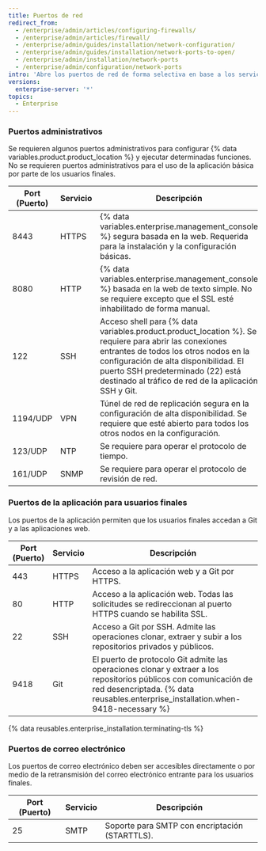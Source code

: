 ```yaml
---
title: Puertos de red
redirect_from:
  - /enterprise/admin/articles/configuring-firewalls/
  - /enterprise/admin/articles/firewall/
  - /enterprise/admin/guides/installation/network-configuration/
  - /enterprise/admin/guides/installation/network-ports-to-open/
  - /enterprise/admin/installation/network-ports
  - /enterprise/admin/configuration/network-ports
intro: 'Abre los puertos de red de forma selectiva en base a los servicios de red que necesitas exponer a los administradores, usuarios finales y apoyo de correo electrónico.'
versions:
  enterprise-server: '*'
topics:
  - Enterprise
---
```


### Puertos administrativos

Se requieren algunos puertos administrativos para configurar {% data variables.product.product_location %} y ejecutar determinadas funciones. No se requieren puertos administrativos para el uso de la aplicación básica por parte de los usuarios finales.

| Port (Puerto) | Servicio | Descripción                                                                                                                                                                                                                                                                          |
| ------------- | -------- | ------------------------------------------------------------------------------------------------------------------------------------------------------------------------------------------------------------------------------------------------------------------------------------ |
| 8443          | HTTPS    | {% data variables.enterprise.management_console %} segura basada en la web. Requerida para la instalación y la configuración básicas.                                                                                                                                                |
| 8080          | HTTP     | {% data variables.enterprise.management_console %} basada en la web de texto simple. No se requiere excepto que el SSL esté inhabilitado de forma manual.                                                                                                                            |
| 122           | SSH      | Acceso shell para {% data variables.product.product_location %}. Se requiere para abrir las conexiones entrantes de todos los otros nodos en la configuración de alta disponibilidad. El puerto SSH predeterminado (22) está destinado al tráfico de red de la aplicación SSH y Git. |
| 1194/UDP      | VPN      | Túnel de red de replicación segura en la configuración de alta disponibilidad. Se requiere que esté abierto para todos los otros nodos en la configuración.                                                                                                                          |
| 123/UDP       | NTP      | Se requiere para operar el protocolo de tiempo.                                                                                                                                                                                                                                      |
| 161/UDP       | SNMP     | Se requiere para operar el protocolo de revisión de red.                                                                                                                                                                                                                             |

### Puertos de la aplicación para usuarios finales

Los puertos de la aplicación permiten que los usuarios finales accedan a Git y a las aplicaciones web.

| Port (Puerto) | Servicio | Descripción                                                                                                                                                                                            |
| ------------- | -------- | ------------------------------------------------------------------------------------------------------------------------------------------------------------------------------------------------------ |
| 443           | HTTPS    | Acceso a la aplicación web y a Git por HTTPS.                                                                                                                                                          |
| 80            | HTTP     | Acceso a la aplicación web. Todas las solicitudes se redireccionan al puerto HTTPS cuando se habilita SSL.                                                                                             |
| 22            | SSH      | Acceso a Git por SSH. Admite las operaciones clonar, extraer y subir a los repositorios privados y públicos.                                                                                           |
| 9418          | Git      | El puerto de protocolo Git admite las operaciones clonar y extraer a los repositorios públicos con comunicación de red desencriptada. {% data reusables.enterprise_installation.when-9418-necessary %}

{% data reusables.enterprise_installation.terminating-tls %}

### Puertos de correo electrónico

Los puertos de correo electrónico deben ser accesibles directamente o por medio de la retransmisión del correo electrónico entrante para los usuarios finales.

| Port (Puerto) | Servicio | Descripción                                    |
| ------------- | -------- | ---------------------------------------------- |
| 25            | SMTP     | Soporte para SMTP con encriptación (STARTTLS). |
